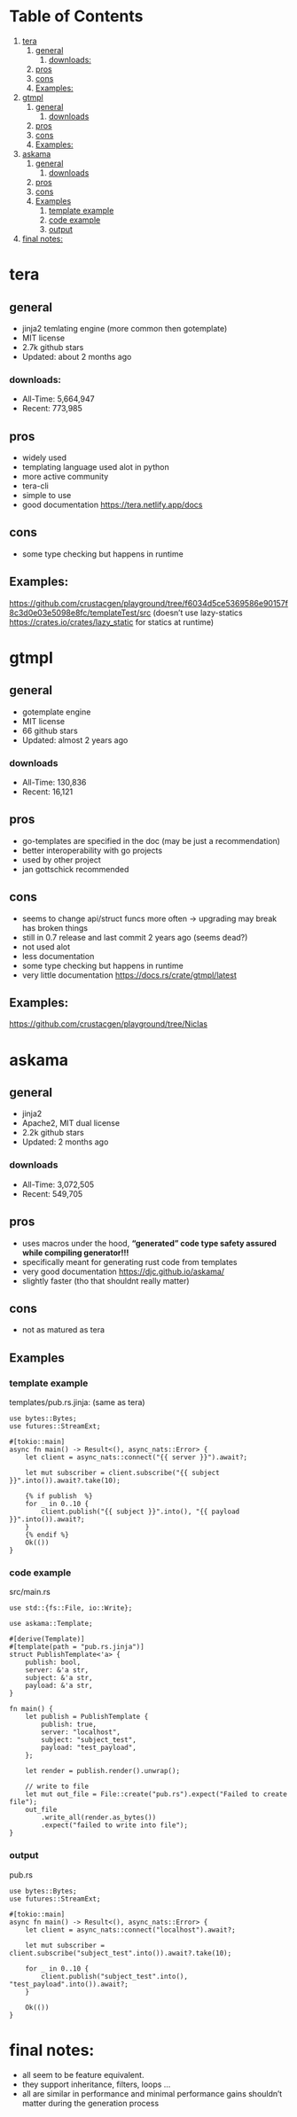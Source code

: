 
# Table of Contents

1.  [tera](#org6e04e29)
    1.  [general](#org0e9028b)
        1.  [downloads:](#org9cc41da)
    2.  [pros](#orgd05b81c)
    3.  [cons](#orgf0724fd)
    4.  [Examples:](#org3afaff0)
2.  [gtmpl](#orgf4ba68f)
    1.  [general](#org2a8c542)
        1.  [downloads](#orgfc7ae21)
    2.  [pros](#org70f311a)
    3.  [cons](#orgbc1694a)
    4.  [Examples:](#org015269a)
3.  [askama](#orgaf591f3)
    1.  [general](#org02eb80d)
        1.  [downloads](#orgba45e72)
    2.  [pros](#org20dae80)
    3.  [cons](#org93ff48b)
    4.  [Examples](#orgdaf313b)
        1.  [template example](#org86a5773)
        2.  [code example](#orgfd86233)
        3.  [output](#org10b232e)
4.  [final notes:](#orgbc7144d)


<a id="org6e04e29"></a>

# tera


<a id="org0e9028b"></a>

## general

-   jinja2 temlating engine (more common then gotemplate)
-   MIT license
-   2.7k github stars
-   Updated: about 2 months ago


<a id="org9cc41da"></a>

### downloads:

-   All-Time: 5,664,947
-   Recent: 773,985


<a id="orgd05b81c"></a>

## pros

-   widely used
-   templating language used alot in python
-   more active community
-   tera-cli
-   simple to use
-   good documentation <https://tera.netlify.app/docs>


<a id="orgf0724fd"></a>

## cons

-   some type checking but happens in runtime


<a id="org3afaff0"></a>

## Examples:

<https://github.com/crustacgen/playground/tree/f6034d5ce5369586e90157f8c3d0e03e5098e8fc/templateTest/src> (doesn&rsquo;t use lazy-statics <https://crates.io/crates/lazy_static> for statics at runtime)


<a id="orgf4ba68f"></a>

# gtmpl


<a id="org2a8c542"></a>

## general

-   gotemplate engine
-   MIT license
-   66 github stars
-   Updated: almost 2 years ago


<a id="orgfc7ae21"></a>

### downloads

-   All-Time: 130,836
-   Recent: 16,121


<a id="org70f311a"></a>

## pros

-   go-templates are specified in the doc (may be just a recommendation)
-   better interoperability with go projects
-   used by other project
-   jan gottschick recommended


<a id="orgbc1694a"></a>

## cons

-   seems to change api/struct funcs more often -> upgrading may break has broken things
-   still in 0.7 release and last commit 2 years ago (seems dead?)
-   not used alot
-   less documentation
-   some type checking but happens in runtime
-   very little documentation <https://docs.rs/crate/gtmpl/latest>


<a id="org015269a"></a>

## Examples:

<https://github.com/crustacgen/playground/tree/Niclas>


<a id="orgaf591f3"></a>

# askama


<a id="org02eb80d"></a>

## general

-   jinja2
-   Apache2, MIT dual license
-   2.2k github stars
-   Updated: 2 months ago


<a id="orgba45e72"></a>

### downloads

-   All-Time: 3,072,505
-   Recent: 549,705


<a id="org20dae80"></a>

## pros

-   uses macros under the hood, **&ldquo;generated&rdquo; code type safety assured while compiling generator!!!**
-   specifically meant for generating rust code from templates
-   very good documentation <https://djc.github.io/askama/>
-   slightly faster (tho that shouldnt really matter)


<a id="org93ff48b"></a>

## cons

-   not as matured as tera


<a id="orgdaf313b"></a>

## Examples


<a id="org86a5773"></a>

### template example

templates/pub.rs.jinja: (same as tera)

    use bytes::Bytes;
    use futures::StreamExt;
    
    #[tokio::main]
    async fn main() -> Result<(), async_nats::Error> {
        let client = async_nats::connect("{{ server }}").await?;
    
        let mut subscriber = client.subscribe("{{ subject }}".into()).await?.take(10);
    
        {% if publish  %}
        for _ in 0..10 {
            client.publish("{{ subject }}".into(), "{{ payload }}".into()).await?;
        }
        {% endif %}
        Ok(())
    }


<a id="orgfd86233"></a>

### code example

src/main.rs

    use std::{fs::File, io::Write};
    
    use askama::Template;
    
    #[derive(Template)]
    #[template(path = "pub.rs.jinja")]
    struct PublishTemplate<'a> {
        publish: bool,
        server: &'a str,
        subject: &'a str,
        payload: &'a str,
    }
    
    fn main() {
        let publish = PublishTemplate {
            publish: true,
            server: "localhost",
            subject: "subject_test",
            payload: "test_payload",
        };
    
        let render = publish.render().unwrap();
    
        // write to file
        let mut out_file = File::create("pub.rs").expect("Failed to create file");
        out_file
            .write_all(render.as_bytes())
            .expect("failed to write into file");
    }


<a id="org10b232e"></a>

### output

pub.rs

    use bytes::Bytes;
    use futures::StreamExt;
    
    #[tokio::main]
    async fn main() -> Result<(), async_nats::Error> {
        let client = async_nats::connect("localhost").await?;
    
        let mut subscriber = client.subscribe("subject_test".into()).await?.take(10);
    
        for _ in 0..10 {
            client.publish("subject_test".into(), "test_payload".into()).await?;
        }
    
        Ok(())
    }


<a id="orgbc7144d"></a>

# final notes:

-   all seem to be feature equivalent.
-   they support inheritance, filters, loops &#x2026;
-   all are similar in performance and minimal performance gains shouldn&rsquo;t matter during the generation process

